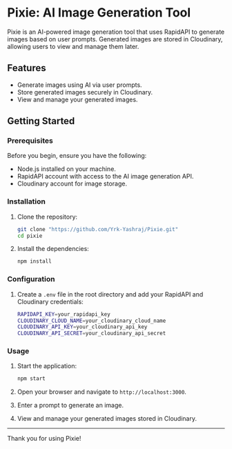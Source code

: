 # Pixie: AI Image Generation Tool

Pixie is an AI-powered image generation tool that uses RapidAPI to generate images based on user prompts. Generated images are stored in Cloudinary, allowing users to view and manage them later.

## Features

- Generate images using AI via user prompts.
- Store generated images securely in Cloudinary.
- View and manage your generated images.

## Getting Started

### Prerequisites

Before you begin, ensure you have the following:

- Node.js installed on your machine.
- RapidAPI account with access to the AI image generation API.
- Cloudinary account for image storage.

### Installation

1. Clone the repository:

    ```bash
    git clone "https://github.com/Yrk-Yashraj/Pixie.git"
    cd pixie
    ```

2. Install the dependencies:

    ```bash
    npm install
    ```

### Configuration

1. Create a `.env` file in the root directory and add your RapidAPI and Cloudinary credentials:

    ```bash
    RAPIDAPI_KEY=your_rapidapi_key
    CLOUDINARY_CLOUD_NAME=your_cloudinary_cloud_name
    CLOUDINARY_API_KEY=your_cloudinary_api_key
    CLOUDINARY_API_SECRET=your_cloudinary_api_secret
    ```

### Usage

1. Start the application:

    ```bash
    npm start
    ```

2. Open your browser and navigate to `http://localhost:3000`.

3. Enter a prompt to generate an image.

4. View and manage your generated images stored in Cloudinary.

---

Thank you for using Pixie!
